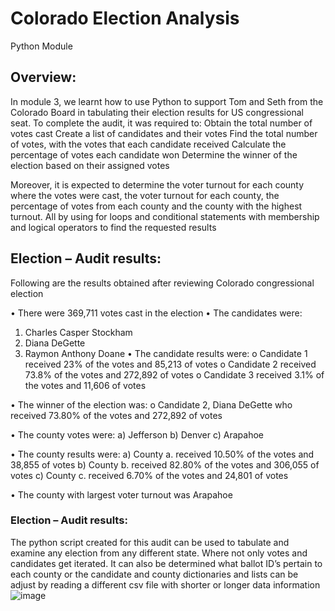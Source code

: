 # Colorado Election Analysis
Python Module

## Overview:
In module 3, we learnt how to use Python to support Tom and Seth from the Colorado Board in tabulating their election results for US congressional seat. To complete the audit, it was required to:
Obtain the total number of votes cast
Create a list of candidates and their votes
Find the total number of votes, with the votes that each candidate received
Calculate the percentage of votes each candidate won
Determine the winner of the election based on their assigned votes

Moreover, it is expected to determine the voter turnout for each county where the votes were cast, the voter turnout for each county, the percentage of votes from each county and the county with the highest turnout. All by using for loops and conditional statements with membership and logical operators to find the requested results


## Election – Audit results:

Following are the results obtained after reviewing Colorado congressional election

•	There were 369,711 votes cast in the election
•	The candidates were:
1.	Charles Casper Stockham
2.	Diana DeGette 
3.	Raymon Anthony Doane
•	The candidate results were:
o	Candidate 1 received 23% of the votes and 85,213 of votes
o	Candidate 2 received 73.8% of the votes and 272,892 of votes
o	Candidate 3 received 3.1% of the votes and 11,606 of votes

•	The winner of the election was:
o	Candidate 2, Diana DeGette who received 73.80% of the votes and 272,892 of votes

•	The county votes were:
a)	Jefferson
b)	Denver
c)	Arapahoe

•	The county results were:
a)	County a. received 10.50% of the votes and 38,855 of votes
b)	County b. received 82.80% of the votes and 306,055 of votes
c)	County c. received 6.70% of the votes and 24,801 of votes

	
•	The county with largest voter turnout was Arapahoe 



### Election – Audit results:
The python script created for this audit can be used to tabulate and examine any election from any different state. Where not only votes and candidates get iterated. It can also be determined what ballot ID’s pertain to each county or the candidate and county dictionaries and lists can be adjust by reading a different csv file with shorter or longer data information 
![image](https://user-images.githubusercontent.com/86804185/130711536-f3248579-d4be-439b-a8a1-c8da16aa2cb2.png)

